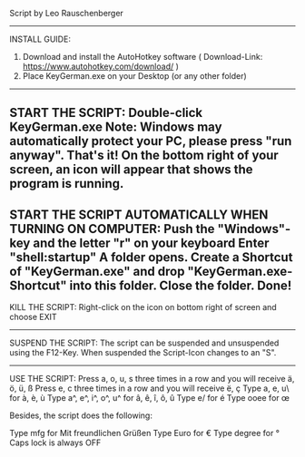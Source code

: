 Script by Leo Rauschenberger

----------------------------
INSTALL GUIDE:
1. Download and install the AutoHotkey software ( Download-Link: https://www.autohotkey.com/download/ )
2. Place KeyGerman.exe on your Desktop (or any other folder)
----------------------------

START THE SCRIPT:
Double-click KeyGerman.exe
Note: Windows may automatically protect your PC, please press "run anyway".
That's it! 
On the bottom right of your screen, an icon will appear that shows the program is running.
----------------------------

START THE SCRIPT AUTOMATICALLY WHEN TURNING ON COMPUTER:
Push the "Windows"-key and the letter "r" on your keyboard
Enter "shell:startup"
A folder opens.
Create a Shortcut of "KeyGerman.exe" and drop "KeyGerman.exe-Shortcut" into this folder.
Close the folder. Done!
----------------------------

KILL THE SCRIPT:
Right-click on the icon on bottom right of screen and choose EXIT

----------------------------

SUSPEND THE SCRIPT:
The script can be suspended and unsuspended using the F12-Key. 
When suspended the Script-Icon changes to an "S".

----------------------------

USE THE SCRIPT:
Press a, o, u, s three times in a row and you will receive ä, ö, ü, ß
Press e, c three times in a row and you will receive ë, ç
Type a\, e\, u\ for à, è, ù
Type a^, e^, i^, o^, u^ for â, ê, î, ô, û
Type e/ for é
Type ooee for œ

Besides, the script does the following:

Type mfg for Mit freundlichen Grüßen
Type Euro for €
Type degree for °
Caps lock is always OFF
